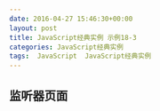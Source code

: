 ```yaml
---
date: 2016-04-27 15:46:30+00:00
layout: post
title: JavaScript经典实例 示例18-3
categories: JavaScript经典实例
tags:  JavaScript  JavaScript经典实例
---
```

监听器页面
----------------

<html>
    <head>
        <title>Listener</title>
        <script type="text/javascript">
            function manageEvent(eventObj, event, eventHandler) {
                if (eventObj.addEventListerener) {
                    eventObj.addEventListerener(event, eventHandler, false);
                } else if (eventObj.attachEvent) {
                    event = 'on' + event;
                    eventObj.attachEvent(event, eventHandler);
                }
                
            }
            
            window.onload = function() {
                manageEvent(window, 'message', receive);
            }
            
            // 把URL修改到你的位置
            function receive(e) {
                var img = document.getElementById('image');
                
                img.src = e.data.split(',')[0];
                img.alt = e.data.split(',')[1];
                e.source.postMessage('Received ' + e.data, '/2016/04/26/JavaScript%E7%BB%8F%E5%85%B8%E5%AE%9E%E4%BE%8BExample18-2/');                
            }
            
        </script>
    </head>
    <body>
        <img src="/assets/media/image/quanzhixian.jpg" id="image" alt="来自星星的你剧照" />
    </body>
</html>

[点击查看发送器页面](/2016/04/26/JavaScript%E7%BB%8F%E5%85%B8%E5%AE%9E%E4%BE%8BExample18-2/){:target="_blank"} 

源码如下：

``` html
<!DOCTYPE html>
<html>
    <head>
        <title>Listener</title>
        <script type="text/javascript">
            function manageEvent(eventObj, event, eventHandler) {
                if (eventObj.addEventListerener) {
                    eventObj.addEventListerener(event, eventHandler, false);
                } else if (eventObj.attachEvent) {
                    event = 'on' + event;
                    eventObj.attachEvent(event, eventHandler);
                }
                
            }
            
            window.onload = function() {
                manageEvent(window, 'message', receive);
            }
            
            // 把URL修改到你的位置
            function receive(e) {
                var img = document.getElementById('image');
                
                img.src = e.data.split(',')[0];
                img.alt = e.data.split(',')[1];
                e.source.postMessage('Received ' + e.data, '/2016/04/26/JavaScript%E7%BB%8F%E5%85%B8%E5%AE%9E%E4%BE%8BExample18-2/');                
            }
            
        </script>
    </head>
    <body>
        <img src="/assets/media/image/quanzhixian.jpg" id="image" alt="来自星星的你剧照" />
    </body>
</html>
``` 
